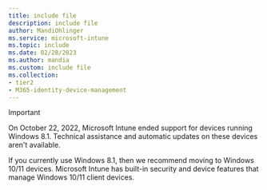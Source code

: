 ```yaml
---
title: include file
description: include file
author: MandiOhlinger
ms.service: microsoft-intune
ms.topic: include
ms.date: 02/28/2023
ms.author: mandia
ms.custom: include file
ms.collection:
- tier2
- M365-identity-device-management
---
```


<!-- 2.28.2023 - mandia: Modified existing text so it states support is ended.-->

> [!IMPORTANT]
> On October 22, 2022, Microsoft Intune ended support for devices running Windows 8.1. Technical assistance and automatic updates on these devices aren't available.
>
> If you currently use Windows 8.1, then we recommend moving to Windows 10/11 devices. Microsoft Intune has built-in security and device features that manage Windows 10/11 client devices.

<!-- 9.8.2022 - mandia: The following was the original text of this include file. Replaced this text since Win10 Mobile and Windows Phone support ended in 2019.

> [!IMPORTANT]
> [Windows 10 Mobile](https://support.microsoft.com/help/4485197/windows-10-mobile-end-of-support-faq) and [Windows Phone 8.1](https://support.microsoft.com/help/4036480/windows-phone-8-1-end-of-support-faq) support has ended. Windows 10 Mobile and Windows Phone 8.1 enrollments will fail and related apps can no longer be added to Intune. These profile types are being removed from the Intune UI. Devices currently enrolled will stop syncing with the Intune service.
>
> Existing policies and profiles on these platforms are becoming read-only, and can't be changed. You can remove assignments, and then delete the policies and profiles.
> 
> If Windows Phone 8.1 or Windows 10 Mobile are being used, we recommend moving to Windows 10 devices. Windows 10 has built-in security and device features that have a first class integration with Microsoft Intune.

-->
